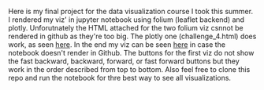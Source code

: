 Here is my final project for the data visualization course I took this summer. I rendered my viz' in jupyter notebook using folium (leaflet backend) and plotly. Unforutnately the HTML attached for the two folium viz csnnot be rendered in github as they're too big. The plotly one (challenge_4.html) does work, as seen [here](https://htmlpreview.github.io/?https://github.com/nbc270/data_visualization_final/blob/master/challenge_4.html). In the end my viz can be seen [here](https://nbviewer.jupyter.org/github/nbc270/data_visualization_final/blob/master/data_viz_final_project_images.ipynb) in case the notebook doesn't render in Github. The buttons for the first viz do not show the fast backward, backward, forward, or fast forward buttons but they work in the order described from top to bottom. Also feel free to clone this repo and run the notebook for thre best way to see all visualizations. 
